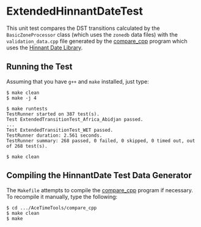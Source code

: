 # ExtendedHinnantDateTest

This unit test compares the DST transitions calculated by the
`BasicZoneProcessor` class (which uses the `zonedb` data files) with the
`validation_data.cpp` file generated by the
[compare_cpp](https://github.com/bxparks/AceTimeTools/tree/develop/compare_cpp)
program which uses the
[Hinnant Date Library](https://github.com/HowardHinnant/date).

## Running the Test

Assuming that you have `g++` and `make` installed, just type:
```
$ make clean
$ make -j 4

$ make runtests
TestRunner started on 387 test(s).
Test ExtendedTransitionTest_Africa_Abidjan passed.
...
Test ExtendedTransitionTest_WET passed.
TestRunner duration: 2.561 seconds.
TestRunner summary: 268 passed, 0 failed, 0 skipped, 0 timed out, out of 268 test(s).

$ make clean
```

## Compiling the HinnantDate Test Data Generator

The `Makefile` attempts to compile the
[compare_cpp](https://github.com/bxparks/AceTimeTools/tree/develop/compare_cpp)
program if necessary. To recompile it manually, type the following:

```
$ cd .../AceTimeTools/compare_cpp
$ make clean
$ make
```
